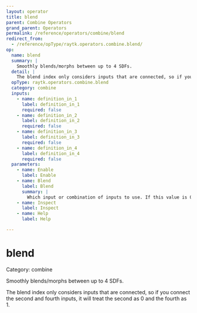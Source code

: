 ```yaml
---
layout: operator
title: blend
parent: Combine Operators
grand_parent: Operators
permalink: /reference/operators/combine/blend
redirect_from:
  - /reference/opType/raytk.operators.combine.blend/
op:
  name: blend
  summary: |
    Smoothly blends/morphs between up to 4 SDFs.
  detail: |
    The blend index only considers inputs that are connected, so if you connect the second and fourth inputs, it will treat the second as 0 and the fourth as 1.
  opType: raytk.operators.combine.blend
  category: combine
  inputs:
    - name: definition_in_1
      label: definition_in_1
      required: false
    - name: definition_in_2
      label: definition_in_2
      required: false
    - name: definition_in_3
      label: definition_in_3
      required: false
    - name: definition_in_4
      label: definition_in_4
      required: false
  parameters:
    - name: Enable
      label: Enable
    - name: Blend
      label: Blend
      summary: |
        Which input or combination of inputs to use. If this value is 0, the first connected input is used. 0.5 is half way between the first and second connected inputs, etc.
    - name: Inspect
      label: Inspect
    - name: Help
      label: Help

---
```


# blend

Category: combine



Smoothly blends/morphs between up to 4 SDFs.

The blend index only considers inputs that are connected, so if you connect the second and fourth inputs, it will treat the second as 0 and the fourth as 1.